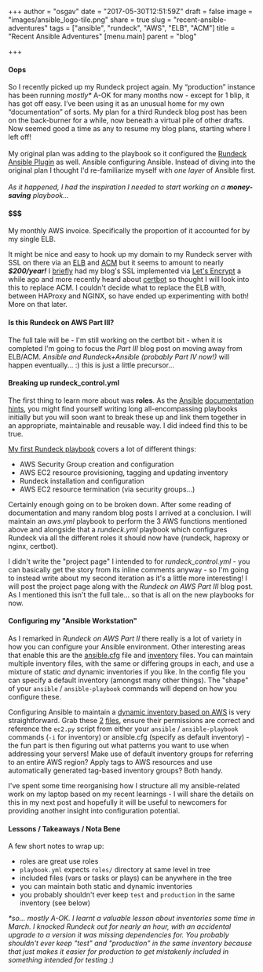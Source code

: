 +++
author = "osgav"
date = "2017-05-30T12:51:59Z"
draft = false
image = "images/ansible_logo-tile.png"
share = true
slug = "recent-ansible-adventures"
tags = ["ansible", "rundeck", "AWS", "ELB", "ACM"]
title = "Recent Ansible Adventures"
[menu.main]
parent = "blog"

+++

#### Oops

So I recently picked up my Rundeck project again. My “production” instance has been running *mostly\** A-OK for many months now - except for 1 blip, it has got off easy. I’ve been using it as an unusual home for my own “documentation” of sorts. My plan for a third Rundeck blog post has been on the back-burner for a while, now beneath a virtual pile of other drafts. Now seemed good a time as any to resume my blog plans, starting where I left off!
<br /><br />
My original plan was adding to the playbook so it configured the [Rundeck Ansible Plugin](https://github.com/Batix/rundeck-ansible-plugin) as well. Ansible configuring Ansible. Instead of diving into the original plan I thought I'd re-familiarize myself with *one layer* of Ansible first.
<br /><br />
*As it happened, I had the inspiration I needed to start working on a* ***money-saving*** *playbook...*

<!--more-->

#### $$$

My monthly AWS invoice. Specifically the proportion of it accounted for by my single ELB.

It might be nice and easy to hook up my domain to my Rundeck server with SSL on there via an [ELB](https://aws.amazon.com/elasticloadbalancing/) and [ACM](https://aws.amazon.com/certificate-manager/) but it seems to amount to nearly ***$200/year!*** I [briefly](/post/hugo-to-aws-to-https.html) had my blog's SSL implemented via [Let's Encrypt](https://letsencrypt.org/) a while ago and more recently heard about [certbot](https://certbot.eff.org/) so thought I will look into this to replace ACM. I couldn't decide what to replace the ELB with, between HAProxy and NGINX, so have ended up experimenting with both! More on that later.

#### Is this Rundeck on AWS Part III?

The full tale will be - I'm still working on the certbot bit - when it is completed I'm going to focus the *Part III* blog post on moving away from ELB/ACM. *Ansible and Rundeck+Ansible (probably Part IV now!)* will happen eventually... :) this is just a little precursor... 

#### Breaking up rundeck_control.yml

The first thing to learn more about was **roles**. As the [Ansible](https://docs.ansible.com/ansible/playbooks_intro.html) [documentation](https://docs.ansible.com/ansible/playbooks_roles.html) [hints](https://docs.ansible.com/ansible/playbooks_best_practices.html), you might find yourself writing long all-encompassing playbooks initially but you will soon want to break these up and link them together in an appropriate, maintainable and reusable way. I did indeed find this to be true.

[My first Rundeck playbook](https://github.com/osgav/rundeck/blob/master/rundeck_control.yml) covers a lot of different things:

- AWS Security Group creation and configuration
- AWS EC2 resource provisioning, tagging and updating inventory
- Rundeck installation and configuration
- AWS EC2 resource termination (via security groups...)

Certainly enough going on to be broken down. After some reading of documentation and many random blog posts I arrived at a conclusion. I will maintain an *aws.yml* playbook to perform the 3 AWS functions mentioned above and alongside that a *rundeck.yml* playbook which configures Rundeck via all the different roles it should now have (rundeck, haproxy or nginx, certbot). 

I didn't write the "project page" I intended to for *rundeck_control.yml* - you can basically get the story from its inline comments anyway - so I'm going to instead write about my second iteration as it's a little more interesting! I will post the project page along with the *Rundeck on AWS Part III* blog post. As I mentioned this isn't the full tale... so that is all on the new playbooks for now.

#### Configuring my "Ansible Workstation"

As I remarked in *Rundeck on AWS Part II* there really is a lot of variety in how you can configure your Ansible environment. Other interesting areas that enable this are the [ansible.cfg](https://docs.ansible.com/ansible/intro_configuration.html) file and [inventory](https://docs.ansible.com/ansible/intro_inventory.html) files. You can maintain multiple inventory files, with the same or differing groups in each, and use a mixture of static *and* dynamic inventories if you like. In the config file you can specify a default inventory (amongst many other things). The "shape" of your `ansible` / `ansible-playbook` commands will depend on how you configure these.

Configuring Ansible to maintain a [dynamic inventory based on AWS](https://docs.ansible.com/ansible/intro_dynamic_inventory.html#example-aws-ec2-external-inventory-script) is very straightforward. Grab these [2](https://raw.githubusercontent.com/ansible/ansible/devel/contrib/inventory/ec2.py) [files](https://raw.githubusercontent.com/ansible/ansible/devel/contrib/inventory/ec2.ini), ensure their permissions are correct and reference the `ec2.py` script from either your `ansible` / `ansible-playbook` commands (`-i` for inventory) or ansible.cfg (specify as default inventory) - the fun part is then figuring out what patterns you want to use when addressing your servers! Make use of default inventory groups for referring to an entire AWS region? Apply tags to AWS resources and use automatically generated tag-based inventory groups? Both handy.

I've spent some time reorganising how I structure all my ansible-related work on my laptop based on my recent learnings - I will share the details on this in my next post and hopefully it will be useful to newcomers for providing another insight into configuration potential.

#### Lessons / Takeaways / Nota Bene

A few short notes to wrap up:

- roles are great use roles
- `playbook.yml` expects `roles/` directory at same level in tree
- included files (vars or tasks or plays) can be anywhere in the tree
- you can maintain both static and dynamic inventories
- you probably shouldn't ever keep `test` and `production` in the same inventory (see below)

*\*so... mostly A-OK. I learnt a valuable lesson about inventories some time in March. I knocked Rundeck out for nearly an hour, with an accidental upgrade to a version it was missing dependencies for. You probably shouldn't ever keep "test" and "production" in the same inventory because that just makes it easier for production to get mistakenly included in something intended for testing :)*













